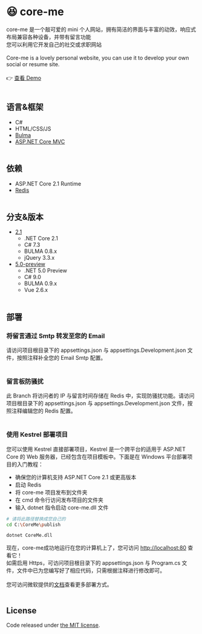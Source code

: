 # 😆 core-me
core-me 是一个敲可爱的 mini 个人网站，拥有简洁的界面与丰富的动效，响应式布局兼容各种设备，并带有留言功能
<br>
您可以利用它开发自己的社交或求职网站
<br><br>
Core-me is a lovely personal website, you can use it to develop your own social or resume site.
<br><br>
👉 [查看 Demo](https://surbowl.online)
<br><br>
## 语言&框架
- C#
- HTML/CSS/JS
- [Bulma](https://github.com/jgthms/bulma)
- [ASP.NET Core MVC](https://github.com/aspnet/AspNetCore)
<br><br>
## 依赖
- ASP.NET Core 2.1 Runtime
- [Redis](https://github.com/microsoftarchive/redis/releases)
<br><br>
## 分支&版本
- [2.1](https://github.com/Surbowl/core-me/tree/2.1) 
  - .NET Core 2.1
  - C# 7.3
  - BULMA 0.8.x
  - jQuery 3.3.x
- [5.0-preview](https://github.com/Surbowl/core-me/tree/5.0-preview) 
  - .NET 5.0 Preview
  - C# 9.0
  - BULMA 0.9.x
  - Vue 2.6.x
<br><br>
## 部署
### 将留言通过 Smtp 转发至您的 Email
请访问项目根目录下的 appsettings.json 与 appsettings.Development.json 文件，按照注释补全您的 Email Smtp 配置。
<br><br>
### 留言板防骚扰
此 Branch 将访问者的 IP 与留言时间存储在 Redis 中，实现防骚扰功能。请访问项目根目录下的 appsettings.json 与 appsettings.Development.json 文件，按照注释编辑您的 Redis 配置。
<br><br>
### 使用 Kestrel 部署项目
您可以使用 Kestrel 直接部署项目，Kestrel 是一个跨平台的适用于 ASP.NET Core 的 Web 服务器，已经包含在项目模板中。下面是在 Windows 平台部署项目的入门教程：
- 确保您的计算机支持 ASP.NET Core 2.1 或更高版本
- 启动 Redis
- 将 core-me 项目发布到文件夹
- 在 cmd 命令行访问发布项目的文件夹
- 输入 dotnet 指令启动 core-me.dll 文件
``` bash
# 请将此路径替换成您自己的
cd C:\CoreMe\publish

dotnet CoreMe.dll
```
现在，core-me成功地运行在您的计算机上了，您可访问 [http://localhost:80](http://localhost:80) 查看它！
<br>
如需启用 Https，可访问项目根目录下的 appsettings.json 与 Program.cs 文件，文件中已为您编写好了相应代码，只需根据注释进行修改即可。
<br><br>
您可访问微软提供的[文档](https://docs.microsoft.com/zh-cn/aspnet/core/host-and-deploy/?view=aspnetcore-3.0)查看更多部署方式。
<br><br>
## License
Code released under [the MIT license](https://github.com/Surbowl/core-me/blob/master/LICENSE).
